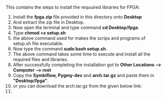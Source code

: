 This contains the steps to install the requuired libraries for FPGA:
1. Install the **fpga.zip** file provided in this directory onto **Desktop**
2. And extract the zip file in Desktop.
3. Now open the terminal and type command **cd Desktop/fpga**.
4. Type **chmod +x setup.sh**
5. the above command used for makes the scrips and programs of setup.sh file executable.
6. Now type the command **sudo bash setup.sh**.
7. The above command takes some time to execute and install all the required files and libraries.
8. After successfully completing the installation got to **Other Locations --> Computer --> root**
9. Copy the **Symbiflow, Pygmy-dev** and **arch.tar.gz** and paste them in **"Desktop/fpga"**.
10. or you can download the arch.tar.gz from the given below link:
11. 
